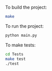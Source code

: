 To build the project:
```bash
make
```

To run the project:
```bash
python main.py
```

To make tests:
```bash
cd Tests
make test
./test
```
